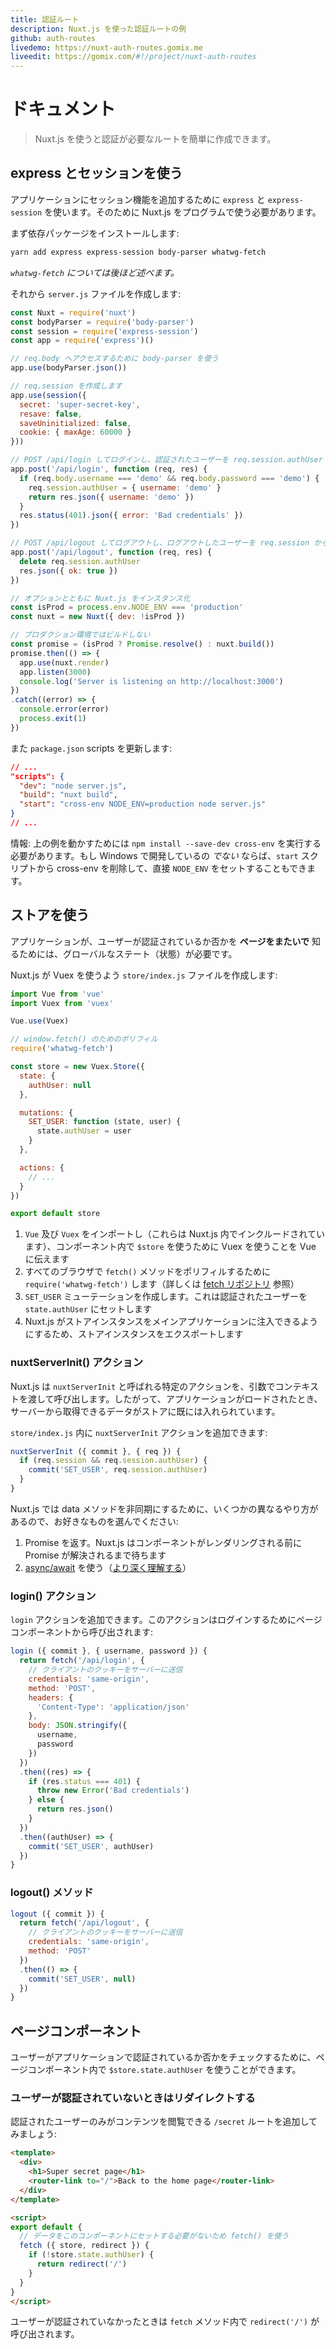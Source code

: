 ```yaml
---
title: 認証ルート
description: Nuxt.js を使った認証ルートの例
github: auth-routes
livedemo: https://nuxt-auth-routes.gomix.me
liveedit: https://gomix.com/#!/project/nuxt-auth-routes
---
```


# ドキュメント

> Nuxt.js を使うと認証が必要なルートを簡単に作成できます。

## express とセッションを使う

アプリケーションにセッション機能を追加するために `express` と `express-session` を使います。そのために Nuxt.js をプログラムで使う必要があります。

まず依存パッケージをインストールします:

```bash
yarn add express express-session body-parser whatwg-fetch
```

*`whatwg-fetch` については後ほど述べます。*

それから `server.js` ファイルを作成します:

```js
const Nuxt = require('nuxt')
const bodyParser = require('body-parser')
const session = require('express-session')
const app = require('express')()

// req.body へアクセスするために body-parser を使う
app.use(bodyParser.json())

// req.session を作成します
app.use(session({
  secret: 'super-secret-key',
  resave: false,
  saveUninitialized: false,
  cookie: { maxAge: 60000 }
}))

// POST /api/login してログインし、認証されたユーザーを req.session.authUser に追加
app.post('/api/login', function (req, res) {
  if (req.body.username === 'demo' && req.body.password === 'demo') {
    req.session.authUser = { username: 'demo' }
    return res.json({ username: 'demo' })
  }
  res.status(401).json({ error: 'Bad credentials' })
})

// POST /api/logout してログアウトし、ログアウトしたユーザーを req.session から削除
app.post('/api/logout', function (req, res) {
  delete req.session.authUser
  res.json({ ok: true })
})

// オプションとともに Nuxt.js をインスタンス化
const isProd = process.env.NODE_ENV === 'production'
const nuxt = new Nuxt({ dev: !isProd })

// プロダクション環境ではビルドしない
const promise = (isProd ? Promise.resolve() : nuxt.build())
promise.then(() => {
  app.use(nuxt.render)
  app.listen(3000)
  console.log('Server is listening on http://localhost:3000')
})
.catch((error) => {
  console.error(error)
  process.exit(1)
})
```

また `package.json` scripts を更新します:

```json
// ...
"scripts": {
  "dev": "node server.js",
  "build": "nuxt build",
  "start": "cross-env NODE_ENV=production node server.js"
}
// ...
```

情報: 上の例を動かすためには `npm install --save-dev cross-env` を実行する必要があります。もし Windows で開発しているの *でない* ならば、`start` スクリプトから cross-env を削除して、直接 `NODE_ENV` をセットすることもできます。

## ストアを使う

アプリケーションが、ユーザーが認証されているか否かを **ページをまたいで** 知るためには、グローバルなステート（状態）が必要です。

Nuxt.js が Vuex を使うよう `store/index.js` ファイルを作成します:

```js
import Vue from 'vue'
import Vuex from 'vuex'

Vue.use(Vuex)

// window.fetch() のためのポリフィル
require('whatwg-fetch')

const store = new Vuex.Store({
  state: {
    authUser: null
  },

  mutations: {
    SET_USER: function (state, user) {
      state.authUser = user
    }
  },

  actions: {
    // ...
  }
})

export default store
```

1. `Vue` 及び `Vuex` をインポートし（これらは Nuxt.js 内でインクルードされています）、コンポーネント内で `$store` を使うために Vuex を使うことを Vue に伝えます
2. すべてのブラウザで `fetch()` メソッドをポリフィルするために `require('whatwg-fetch')` します（詳しくは [fetch リポジトリ](https://github.com/github/fetch) 参照）
3. `SET_USER` ミューテーションを作成します。これは認証されたユーザーを `state.authUser` にセットします
4. Nuxt.js がストアインスタンスをメインアプリケーションに注入できるようにするため、ストアインスタンスをエクスポートします

### nuxtServerInit() アクション

Nuxt.js は `nuxtServerInit` と呼ばれる特定のアクションを、引数でコンテキストを渡して呼び出します。したがって、アプリケーションがロードされたとき、サーバーから取得できるデータがストアに既には入れられています。

`store/index.js` 内に `nuxtServerInit` アクションを追加できます:

```js
nuxtServerInit ({ commit }, { req }) {
  if (req.session && req.session.authUser) {
    commit('SET_USER', req.session.authUser)
  }
}
```

Nuxt.js では data メソッドを非同期にするために、いくつかの異なるやり方があるので、お好きなものを選んでください:

1. Promise を返す。Nuxt.js はコンポーネントがレンダリングされる前に Promise が解決されるまで待ちます
2. [async/await](https://github.com/lukehoban/ecmascript-asyncawait) を使う（[より深く理解する](https://zeit.co/blog/async-and-await)）

### login() アクション

`login` アクションを追加できます。このアクションはログインするためにページコンポーネントから呼び出されます:

```js
login ({ commit }, { username, password }) {
  return fetch('/api/login', {
    // クライアントのクッキーをサーバーに送信
    credentials: 'same-origin',
    method: 'POST',
    headers: {
      'Content-Type': 'application/json'
    },
    body: JSON.stringify({
      username,
      password
    })
  })
  .then((res) => {
    if (res.status === 401) {
      throw new Error('Bad credentials')
    } else {
      return res.json()
    }
  })
  .then((authUser) => {
    commit('SET_USER', authUser)
  })
}
```

### logout() メソッド

```js
logout ({ commit }) {
  return fetch('/api/logout', {
    // クライアントのクッキーをサーバーに送信
    credentials: 'same-origin',
    method: 'POST'
  })
  .then(() => {
    commit('SET_USER', null)
  })
}
```

## ページコンポーネント

ユーザーがアプリケーションで認証されているか否かをチェックするために、ページコンポーネント内で `$store.state.authUser` を使うことができます。

### ユーザーが認証されていないときはリダイレクトする

認証されたユーザーのみがコンテンツを閲覧できる `/secret` ルートを追加してみましょう:

```html
<template>
  <div>
    <h1>Super secret page</h1>
    <router-link to="/">Back to the home page</router-link>
  </div>
</template>

<script>
export default {
  // データをこのコンポーネントにセットする必要がないため fetch() を使う
  fetch ({ store, redirect }) {
    if (!store.state.authUser) {
      return redirect('/')
    }
  }
}
</script>
```

ユーザーが認証されていなかったときは `fetch` メソッド内で `redirect('/')` が呼び出されます。
